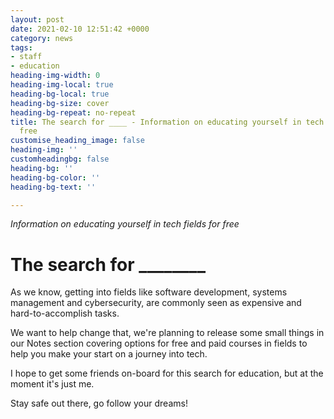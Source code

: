 ```yaml
---
layout: post
date: 2021-02-10 12:51:42 +0000
category: news
tags:
- staff
- education
heading-img-width: 0
heading-img-local: true
heading-bg-local: true
heading-bg-size: cover
heading-bg-repeat: no-repeat
title: The search for ____ - Information on educating yourself in tech fields for
  free
customise_heading_image: false
heading-img: ''
customheadingbg: false
heading-bg: ''
heading-bg-color: ''
heading-bg-text: ''

---
```

_Information on educating yourself in tech fields for free_

# **The search for ________**

As we know, getting into fields like software development, systems management and cybersecurity, are commonly seen as expensive and hard-to-accomplish tasks.

We want to help change that, we're planning to release some small things in our Notes section covering options for free and paid courses in fields to help you make your start on a journey into tech.

I hope to get some friends on-board for this search for education, but at the moment it's just me.

Stay safe out there, go follow your dreams!